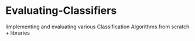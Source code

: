 # Evaluating-Classifiers
Iimplementing and evaluating various Classification Algorithms from scratch + libraries
